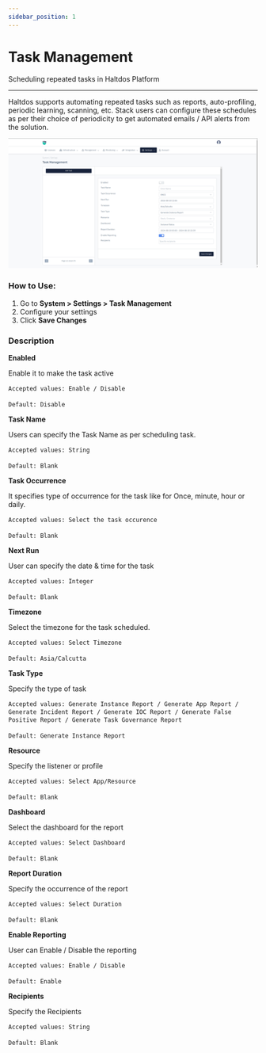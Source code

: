 ```yaml
---
sidebar_position: 1
---
```


# Task Management

Scheduling repeated tasks in Haltdos Platform

---

Haltdos supports automating repeated tasks such as reports, auto-profiling, periodic learning, scanning, etc. Stack users can configure these schedules as per their choice of periodicity to get automated emails / API alerts from the solution.

![scheduler](/img/platform/v8/docs/sysTaskMang.png)

### How to Use:

1. Go to **System > Settings > Task Management**
2. Configure your settings
3. Click **Save Changes**

### Description

**Enabled**

Enable it to make the task active

    Accepted values: Enable / Disable

    Default: Disable 

**Task Name**

Users can specify the Task Name as per scheduling task.

    Accepted values: String

    Default: Blank 

**Task Occurrence**

It specifies type of occurrence for the task like for Once, minute, hour or daily.

    Accepted values: Select the task occurence

    Default: Blank 

**Next Run**

User can specify the date & time for the task 

    Accepted values: Integer

    Default: Blank 

**Timezone**        

Select the timezone for the task scheduled.

    Accepted values: Select Timezone

    Default: Asia/Calcutta 

**Task Type**

Specify the type of task

    Accepted values: Generate Instance Report / Generate App Report / Generate Incident Report / Generate IOC Report / Generate False Positive Report / Generate Task Governance Report

    Default: Generate Instance Report 

**Resource** 

Specify the listener or  profile

    Accepted values: Select App/Resource

    Default: Blank 

**Dashboard**

Select the dashboard for the report 

    Accepted values: Select Dashboard

    Default: Blank 

**Report Duration**  

Specify the occurrence of the report

    Accepted values: Select Duration

    Default: Blank 

**Enable Reporting**  

User can Enable / Disable the reporting

    Accepted values: Enable / Disable

    Default: Enable 

**Recipients**  

Specify the Recipients

    Accepted values: String

    Default: Blank 
